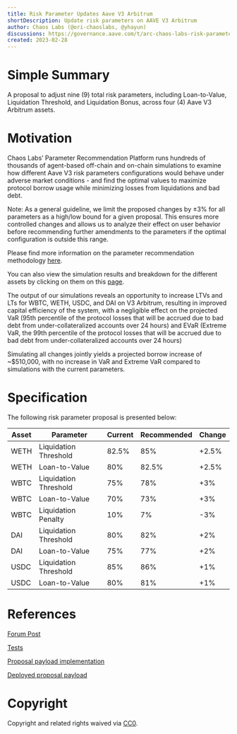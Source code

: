 ```yaml
---
title: Risk Parameter Updates Aave V3 Arbitrum
shortDescription: Update risk parameters on AAVE V3 Arbitrum 
author: Chaos Labs (@ori-chaoslabs, @yhayun)
discussions: https://governance.aave.com/t/arc-chaos-labs-risk-parameter-updates-aave-v3-arbitrum-2023-02-20/11986
created: 2023-02-28
---
```


# Simple Summary

A proposal to adjust nine (9) total risk parameters, including Loan-to-Value, Liquidation Threshold, and Liquidation Bonus, across four (4) Aave V3 Arbitrum assets.

# Motivation
Chaos Labs’ Parameter Recommendation Platform runs hundreds of thousands of agent-based off-chain and on-chain simulations to examine how different Aave V3 risk parameters configurations would behave under adverse market conditions - and find the optimal values to maximize protocol borrow usage while minimizing losses from liquidations and bad debt.

Note: As a general guideline, we limit the proposed changes by ±3% for all parameters as a high/low bound for a given proposal. This ensures more controlled changes and allows us to analyze their effect on user behavior before recommending further amendments to the parameters if the optimal configuration is outside this range.

Please find more information on the parameter recommendation methodology [here](https://community.chaoslabs.xyz/aave/recommendations/methodology).

You can also view the simulation results and breakdown for the different assets by clicking on them on this [page](https://community.chaoslabs.xyz/aave/recommendations).

The output of our simulations reveals an opportunity to increase LTVs and LTs for WBTC, WETH, USDC, and DAI on V3 Arbitrum, resulting in improved capital efficiency of the system, with a negligible effect on the projected VaR (95th percentile of the protocol losses that will be accrued due to bad debt from under-collateralized accounts over 24 hours) and EVaR (Extreme VaR, the 99th percentile of the protocol losses that will be accrued due to bad debt from under-collateralized accounts over 24 hours)

Simulating all changes jointly yields a projected borrow increase of ~$510,000, with no increase in VaR and Extreme VaR compared to simulations with the current parameters.

# Specification

The following risk parameter proposal is presented below:

| Asset | Parameter | Current | Recommended | Change |
| --- | --- | --- | --- | --- |
| WETH | Liquidation Threshold | 82.5% | 85% | +2.5% |
| WETH | Loan-to-Value | 80% | 82.5% | +2.5% |
| WBTC | Liquidation Threshold | 75% | 78% | +3% |
| WBTC | Loan-to-Value | 70% | 73% | +3% |
| WBTC | Liquidation Penalty | 10% | 7% | -3% |
| DAI | Liquidation Threshold | 80% | 82% | +2% |
| DAI | Loan-to-Value | 75% | 77% | +2% |
| USDC | Liquidation Threshold | 85% | 86% | +1% |
| USDC | Loan-to-Value | 80% | 81% | +1% |



# References
[Forum Post](https://governance.aave.com/t/arc-chaos-labs-risk-parameter-updates-aave-v3-arbitrum-2023-02-20/11986)

[Tests](https://github.com/bgd-labs/aave-proposals/blob/master/src/test/arbitrum/AaveV3ArbRiskParamsPayload-Feb27.t.sol)

[Proposal payload implementation](https://github.com/bgd-labs/aave-proposals/blob/master/src/contracts/arbitrum/AaveV3ArbRiskParamsPayload-Feb27.sol)

[Deployed proposal payload](https://arbiscan.io/address/0x3a4f2a6c7e1e641afad6300553a0bb82d6c46a2e#code) 


# Copyright

Copyright and related rights waived via [CC0](https://creativecommons.org/publicdomain/zero/1.0/).
